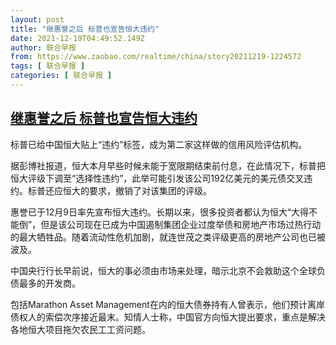 ```yaml
---
layout: post
title: "继惠誉之后 标普也宣告恒大违约"
date: 2021-12-19T04:49:52.149Z
author: 联合早报
from: https://www.zaobao.com/realtime/china/story20211219-1224572
tags: [ 联合早报 ]
categories: [ 联合早报 ]
---
```

<!--1639906080000-->
[继惠誉之后 标普也宣告恒大违约](https://www.zaobao.com/realtime/china/story20211219-1224572)
------

<div>
<p>标普已给中国恒大贴上“违约”标签，成为第二家这样做的信用风险评估机构。</p><p>据彭博社报道，恒大本月早些时候未能于宽限期结束前付息，在此情况下，标普把恒大评级下调至“选择性违约”，此举可能引发该公司192亿美元的美元债交叉违约。标普还应恒大的要求，撤销了对该集团的评级。</p><p>惠誉已于12月9日率先宣布恒大违约。长期以来，很多投资者都认为恒大“大得不能倒”，但是该公司现在已成为中国遏制集团企业过度举债和房地产市场过热行动的最大牺牲品。随着流动性危机加剧，就连世茂之类评级更高的房地产公司也已被波及。</p><section id="imu"><div id="dfp-ad-imu1">        </div></section><p>中国央行行长早前说，恒大的事必须由市场来处理，暗示北京不会救助这个全球负债最多的开发商。</p><p>包括Marathon Asset Management在内的恒大债券持有人曾表示，他们预计离岸债权人的索偿次序接近最末。知情人士称，中国官方向恒大提出要求，重点是解决各地恒大项目拖欠农民工工资问题。</p>      <div class="cx_paywall_placeholder" id="sph_cdp_40"></div>
</div>
